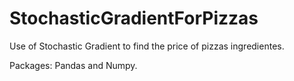 # StochasticGradientForPizzas
Use of Stochastic Gradient to find the price of pizzas ingredientes.

Packages: Pandas and Numpy.

